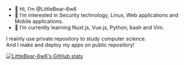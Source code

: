 - 👋 Hi, I’m @LittleBear-6w6
- 👀 I’m interested in Security technology, Linux, Web applications and Mobile applications.
- 🌱 I’m currently learning Nuxt.js, Vue.js, Python, bash and Vim.

<!---
LittleBear-6w6/LittleBear-6w6 is a ✨ special ✨ repository because its `README.md` (this file) appears on your GitHub profile.
You can click the Preview link to take a look at your changes.
--->

I mainly use private repository to study computer science.  
And I make and deploy my apps on public repository!

[![LittleBear-6w6's GitHub stats](https://github-readme-stats.vercel.app/api?username=LittleBear-6w6&count_private=true&show_icons=true&theme=vue)](https://github.com/LittleBear-6w6)
